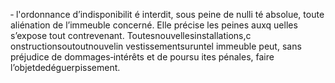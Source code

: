 ‐ l'ordonnance d’indisponibilit é interdit, sous peine de nulli té absolue, toute aliénation de l’immeuble concerné. Elle précise les peines auxq uelles s’expose tout contrevenant.
Toutesnouvellesinstallations,c onstructionsoutoutnouvelin vestissementsuruntel immeuble peut, sans préjudice de dommages‐intérêts et de poursu ites pénales, faire l’objetdedéguerpissement.